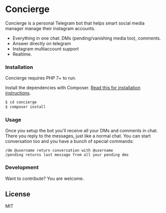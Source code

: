 # Concierge

Concierge is a personal Telegram bot that helps smart social media manager manage their instagram accounts.

  - Everything in one chat: DMs (pending/vanishing media too), comments.
  - Answer directly on telegram
  - Instagram multiaccount support
  - Realtime.


### Installation

Concierge requires PHP 7+ to run.

Install the dependencies with Composer. [Read this for installation instructions](https://getcomposer.org/doc/00-intro.md). 

```sh
$ cd concierge
$ composer install
```

### Usage

Once you setup the bot you'll receive all your DMs and comments in chat. There you reply to the messages, just like a normal chat. You can start conversation too and you have a bunch of special commands:

```
/dm @username return conversation with @username
/pending returns last message from all your pending dms
```


### Development

Want to contribute? You are welcome.


License
----

MIT
